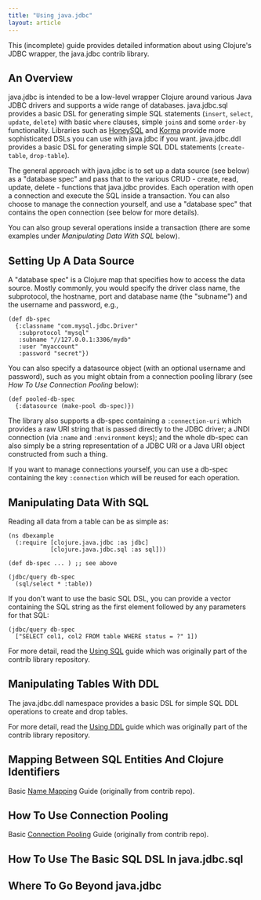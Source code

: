 ```yaml
---
title: "Using java.jdbc"
layout: article
---
```


This (incomplete) guide provides detailed information about using Clojure's JDBC wrapper, the java.jdbc contrib library.


## An Overview

java.jdbc is intended to be a low-level wrapper Clojure around various Java JDBC drivers and supports a wide range of databases. java.jdbc.sql provides a basic DSL for generating simple SQL statements (`insert`, `select`, `update`, `delete`) with basic `where` clauses, simple `join`s and some `order-by` functionality. Libraries such as [HoneySQL](https://github.com/jkk/honeysql) and [Korma](http://sqlkorma.com) provide more sophisticated DSLs you can use with java.jdbc if you want. java.jdbc.ddl provides a basic DSL for generating simple SQL DDL statements (`create-table`, `drop-table`).

The general approach with java.jdbc is to set up a data source (see below) as a "database spec" and pass that to the various CRUD - create, read, update, delete - functions that java.jdbc provides. Each operation with open a connection and execute the SQL inside a transaction. You can also choose to manage the connection yourself, and use a "database spec" that contains the open connection (see below for more details).

You can also group several operations inside a transaction (there are some examples under *Manipulating Data With SQL* below).

## Setting Up A Data Source

A "database spec" is a Clojure map that specifies how to access the data source. Mostly commonly, you would specify the driver class name, the subprotocol, the hostname, port and database name (the "subname") and the username and password, e.g.,

    (def db-spec 
      {:classname "com.mysql.jdbc.Driver"
       :subprotocol "mysql"
       :subname "//127.0.0.1:3306/mydb"
       :user "myaccount"
       :password "secret"})

You can also specify a datasource object (with an optional username and password), such as you might obtain from a connection pooling library (see *How To Use Connection Pooling* below):

    (def pooled-db-spec
      {:datasource (make-pool db-spec)})

The library also supports a db-spec containing a `:connection-uri` which provides a raw URI string that is passed directly to the JDBC driver; a JNDI connection (via `:name` and `:environment` keys); and the whole db-spec can also simply be a string representation of a JDBC URI or a Java URI object constructed from such a thing.

If you want to manage connections yourself, you can use a db-spec containing the key `:connection` which will be reused for each operation.

## Manipulating Data With SQL

Reading all data from a table can be as simple as:

    (ns dbexample
      (:require [clojure.java.jdbc :as jdbc]
                [clojure.java.jdbc.sql :as sql]))
    
    (def db-spec ... ) ;; see above
    
    (jdbc/query db-spec
      (sql/select * :table))

If you don't want to use the basic SQL DSL, you can provide a vector containing the SQL string as the first element followed by any parameters for that SQL:

    (jdbc/query db-spec
      ["SELECT col1, col2 FROM table WHERE status = ?" 1])

For more detail, read the [Using SQL](using_sql.html) guide which was originally part of the contrib library repository.

## Manipulating Tables With DDL

The java.jdbc.ddl namespace provides a basic DSL for simple SQL DDL operations to create and drop tables.

For more detail, read the [Using DDL](using_ddl.html) guide which was originally part of the contrib library repository.

## Mapping Between SQL Entities And Clojure Identifiers

Basic [Name Mapping](name_mapping.html) Guide (originally from contrib repo).

## How To Use Connection Pooling

Basic [Connection Pooling](connection_pooling.html) Guide (originally from contrib repo).

## How To Use The Basic SQL DSL In java.jdbc.sql

## Where To Go Beyond java.jdbc
